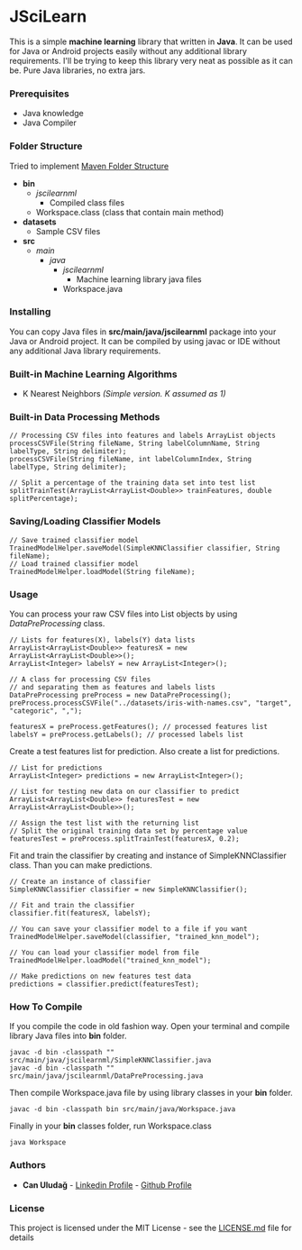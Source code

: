# JSciLearn
This is a simple **machine learning** library that written in **Java**. It can be used for Java or Android projects easily without any additional library requirements. I'll be trying to keep this library very neat as possible as it can be. Pure Java libraries, no extra jars.

### Prerequisites

* Java knowledge
* Java Compiler

### Folder Structure

Tried to implement [Maven Folder Structure](https://maven.apache.org/guides/introduction/introduction-to-the-standard-directory-layout.html)

- **bin**
    - *jscilearnml*
        - Compiled class files
    - Workspace.class (class that contain main method)
- **datasets**
    - Sample CSV files
- **src**
    - *main*
        - *java*
            - *jscilearnml*
                - Machine learning library java files
            - Workspace.java

### Installing

You can copy Java files in **src/main/java/jscilearnml** package into your Java or Android project. It can be compiled by using javac or IDE without any additional Java library requirements.

### Built-in Machine Learning Algorithms

* K Nearest Neighbors *(Simple version. K assumed as 1)*

### Built-in Data Processing Methods

```
// Processing CSV files into features and labels ArrayList objects
processCSVFile(String fileName, String labelColumnName, String labelType, String delimiter);
processCSVFile(String fileName, int labelColumnIndex, String labelType, String delimiter);

// Split a percentage of the training data set into test list
splitTrainTest(ArrayList<ArrayList<Double>> trainFeatures, double splitPercentage);

``` 

### Saving/Loading Classifier Models

```
// Save trained classifier model
TrainedModelHelper.saveModel(SimpleKNNClassifier classifier, String fileName);
// Load trained classifier model
TrainedModelHelper.loadModel(String fileName);
```

### Usage

You can process your raw CSV files into List objects by using *DataPreProcessing* class.
``` 
// Lists for features(X), labels(Y) data lists
ArrayList<ArrayList<Double>> featuresX = new ArrayList<ArrayList<Double>>();
ArrayList<Integer> labelsY = new ArrayList<Integer>();

// A class for processing CSV files 
// and separating them as features and labels lists
DataPreProcessing preProcess = new DataPreProcessing();
preProcess.processCSVFile("../datasets/iris-with-names.csv", "target", "categoric", ",");

featuresX = preProcess.getFeatures(); // processed features list
labelsY = preProcess.getLabels(); // processed labels list
``` 
Create a test features list for prediction. Also create a list for predictions.
```
// List for predictions
ArrayList<Integer> predictions = new ArrayList<Integer>();

// List for testing new data on our classifier to predict
ArrayList<ArrayList<Double>> featuresTest = new ArrayList<ArrayList<Double>>();

// Assign the test list with the returning list
// Split the original training data set by percentage value
featuresTest = preProcess.splitTrainTest(featuresX, 0.2);
```
Fit and train the classifier by creating and instance of SimpleKNNClassifier class. Than you can make predictions.
```
// Create an instance of classifier
SimpleKNNClassifier classifier = new SimpleKNNClassifier();

// Fit and train the classifier
classifier.fit(featuresX, labelsY);

// You can save your classifier model to a file if you want
TrainedModelHelper.saveModel(classifier, "trained_knn_model");

// You can load your classifier model from file
TrainedModelHelper.loadModel("trained_knn_model");

// Make predictions on new features test data
predictions = classifier.predict(featuresTest);
```

### How To Compile

If you compile the code in old fashion way. Open your terminal and compile library Java files into **bin** folder.
```
javac -d bin -classpath "" src/main/java/jscilearnml/SimpleKNNClassifier.java
javac -d bin -classpath "" src/main/java/jscilearnml/DataPreProcessing.java
```
Then compile Workspace.java file by using library classes in your **bin** folder.
```
javac -d bin -classpath bin src/main/java/Workspace.java
```
Finally in your **bin** classes folder, run Workspace.class
```
java Workspace
```

### Authors
* **Can Uludağ** - [Linkedin Profile](https://tr.linkedin.com/in/canuludag) - [Github Profile](https://github.com/canuludag)

### License
This project is licensed under the MIT License - see the [LICENSE.md](LICENSE.md) file for details
